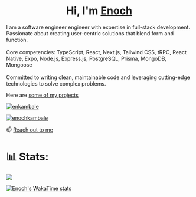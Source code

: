 <h1 align="center">Hi, I'm <a href="https://enkambale.com">Enoch</a></h1>
<p align="left">
I am a software engineer engineer with expertise in full-stack development. Passionate about creating user-centric solutions that blend form and function.
<br/><br/>
Core competencies: TypeScript, React, Next.js, Tailwind CSS, tRPC, React Native, Expo, Node.js, Express.js, PostgreSQL, Prisma, MongoDB, Mongoose
<br/><br/>
Committed to writing clean, maintainable code and leveraging cutting-edge technologies to solve complex problems.

Here are <a href="https://dev.enkambale.com">some of my projects</a>


<p align="left"> <a href="https://twitter.com/enkambale" target="blank"><img src="https://img.shields.io/twitter/follow/enkambale?logo=twitter&style=for-the-badge" alt="enkambale" /></a> </p>
<p align="left"><a href="https://www.linkedin.com/in/enochkambale" target="blank"><img src="https://img.shields.io/badge/LinkedIn-0077B5?style=for-the-badge&logo=linkedin&logoColor=white" alt="enochkambale" /></a> </p>

📫 [Reach out to me](https://dev.enkambale.com/#contact)


# 📊 Stats:
![](https://github-readme-streak-stats.herokuapp.com/?user=camballe&theme=dark&hide_border=false) <br/>

[![Enoch's WakaTime stats](https://github-readme-stats.vercel.app/api/wakatime?username=enkambale&theme=dark&layout=compact&custom_title=WakaTime%20Stats%20(Last%207%20Days))](https://github.com/anuraghazra/github-readme-stats)
